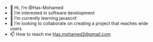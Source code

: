 - 👋 Hi, I’m @Has-Mohamed
- 👀 I’m interested in software development
- 🌱 I’m currently learning javascrit
- 💞️ I’m looking to collaborate on creating a project that reaches wide users
- 📫 How to reach me Has.mohamed2@gmail.com

<!---
Has-Mohamed/Has-Mohamed is a ✨ special ✨ repository because its `README.md` (this file) appears on your GitHub profile.
You can click the Preview link to take a look at your changes.
--->
